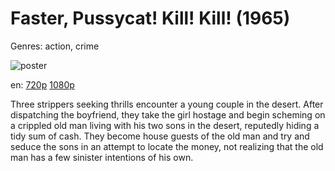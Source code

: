# Faster, Pussycat! Kill! Kill! (1965)

Genres: action, crime

![poster](http://image.tmdb.org/t/p/w500/u0YrGkpjL5H190qqEsQavZ2WrV5.jpg)

en:
  [720p](magnet:?xt=urn:btih:D255816B66DDF835BDDE1E8E76015827EC698B9D&tr=udp://glotorrents.pw:6969/announce&tr=udp://tracker.opentrackr.org:1337/announce&tr=udp://torrent.gresille.org:80/announce&tr=udp://tracker.openbittorrent.com:80&tr=udp://tracker.coppersurfer.tk:6969&tr=udp://tracker.leechers-paradise.org:6969&tr=udp://p4p.arenabg.ch:1337&tr=udp://tracker.internetwarriors.net:1337)
  [1080p](magnet:?xt=urn:btih:AC41085AF29218011AFE8943FA1B515EE2B22337&tr=udp://glotorrents.pw:6969/announce&tr=udp://tracker.opentrackr.org:1337/announce&tr=udp://torrent.gresille.org:80/announce&tr=udp://tracker.openbittorrent.com:80&tr=udp://tracker.coppersurfer.tk:6969&tr=udp://tracker.leechers-paradise.org:6969&tr=udp://p4p.arenabg.ch:1337&tr=udp://tracker.internetwarriors.net:1337)
  


Three strippers seeking thrills encounter a young couple in the desert. After dispatching the boyfriend, they take the girl hostage and begin scheming on a crippled old man living with his two sons in the desert, reputedly hiding a tidy sum of cash. They become house guests of the old man and try and seduce the sons in an attempt to locate the money, not realizing that the old man has a few sinister intentions of his own.